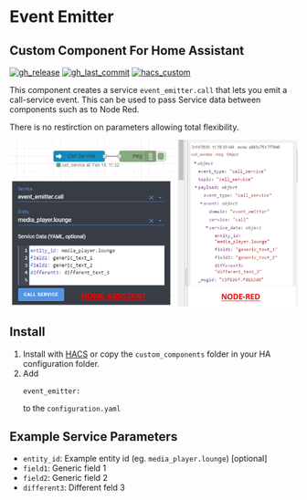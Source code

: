 # Event Emitter

## Custom Component For Home Assistant

[![gh_release][gh_release]](event-emitter/releases)
[![gh_last_commit][gh_last_commit]](commits/master)
[![hacs_custom][hacs_custom]](https://github.com/custom-components/hacs)

This component creates a service `event_emitter.call` that lets you emit a call-service event. This can be used to pass Service data between components such as to Node Red.

There is no restirction on parameters allowing total flexibility.

![Emitter Example](emitter_example.png)


## Install
1. Install with [HACS](https://github.com/custom-components/hacs) or copy the `custom_components` folder in your HA configuration folder.
2. Add
    ```
    event_emitter:
    ```
    to the `configuration.yaml`

## Example Service Parameters
- `entity_id`: Example entity id   (eg. `media_player.lounge`) [optional]
- `field1`: Generic field 1
- `field2`: Generic field 2
- `different3`: Different feld 3

[hacs_custom]: https://img.shields.io/badge/HACS-Custom-orange.svg?style=for-the-badge
[gh_release]: https://img.shields.io/github/v/release/jeremywillans/event-emitter.svg?style=for-the-badge
[gh_last_commit]: https://img.shields.io/github/last-commit/jeremywillans/event-emitter.svg?style=for-the-badge